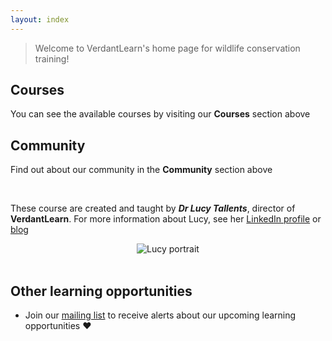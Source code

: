 ```yaml
---
layout: index
---
```


> Welcome to VerdantLearn's home page for wildlife conservation training!

## Courses

You can see the available courses by visiting our **Courses** section above

## Community

Find out about our community in the **Community** section above

<br> 

These course are created and taught by ***Dr Lucy Tallents***, director of **VerdantLearn**.  For more information about Lucy, see her [LinkedIn profile](https://uk.linkedin.com/in/lucytallents) or [blog](https://www.lucytallents.com/tags)

<center><img src="{{site.baseurl}}/src/img/LucyRainbowBridge_Square.jpeg" alt="Lucy portrait"></center>

<br> 

## Other learning opportunities

* Join our [mailing list](https://verdantlearn-courses.webflow.io/maillist) to receive alerts about our upcoming learning opportunities :heart:



